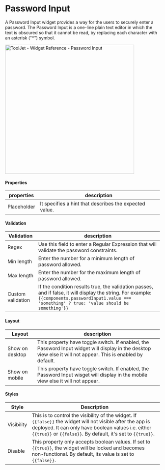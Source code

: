 # Password Input

A Password Input widget provides a way for the users to securely enter a password. The Password Input is a one-line plain text editor in which the text is obscured so that it cannot be read, by replacing each character with an asterisk ("*") symbol.

<img class="screenshot-full" src="/img/widgets/password-input/password-input.gif" alt="ToolJet - Widget Reference - Password Input" height="420"/>

#### Properties

| properties      | description |
| ----------- | ----------- |
| Placeholder |  It specifies a hint that describes the expected value.|

#### Validation

| Validation      | description |
| ----------- | ----------- |
| Regex | Use this field to enter a Regular Expression that will validate the password constraints. |
| Min length | Enter the number for a minimum length of password allowed.|
| Max length | Enter the number for the maximum length of password allowed. |
| Custom validation | If the condition results true, the validation passes, and if false, it will display the string. For example: `{{components.passwordInput1.value === 'something' ? true: 'value should be something'}}` |

#### Layout

| Layout      | description |
| ----------- | ----------- |
| Show on desktop | This property have toggle switch. If enabled, the Password Input widget will display in the desktop view else it will not appear. This is enabled by default.|
| Show on mobile | This property have toggle switch. If enabled, the Password Input wisget will display in the mobile view else it will not appear.|

#### Styles

| Style      | Description |
| ----------- | ----------- |
| Visibility | This is to control the visibility of the widget. If `{{false}}` the widget will not visible after the app is deployed. It can only have boolean values i.e. either `{{true}}` or `{{false}}`. By default, it's set to `{{true}}`. |
| Disable |  This property only accepts boolean values. If set to `{{true}}`, the widget will be locked and becomes non-functional. By default, its value is set to `{{false}}`. |